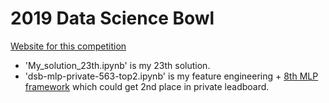 # 2019 Data Science Bowl

[Website for this competition](https://www.kaggle.com/c/data-science-bowl-2019/overview)
- 'My_solution_23th.ipynb' is  my 23th solution.
- 'dsb-mlp-private-563-top2.ipynb' is my feature engineering + [8th MLP framework](https://www.kaggle.com/c/data-science-bowl-2019/discussion/127285) which could get 2nd place in private leadboard.